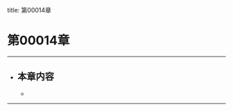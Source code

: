 title: 第00014章
# 第00014章
-------------------------------------------------
- 本章内容
    - 
    - 
-------------------------------------------------

